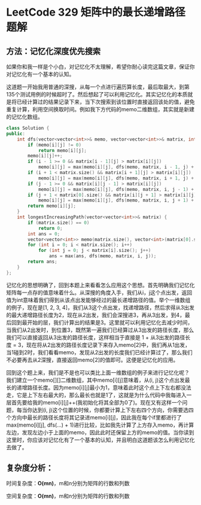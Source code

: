 # LeetCode 329 矩阵中的最长递增路径 题解

## 方法：记忆化深度优先搜索

如果你和我一样是个小白，对记忆化不太理解，希望你耐心读完这篇文章，保证你对记忆化有一个基本的认知。

这道题一开始我用普通的深搜，从每一个点进行遍历算长度，最后取最大，到第135个测试用例的时候超时了。然后想起了可以利用记忆化。其实记忆化的本质就是将已经计算过的结果记录下来，当下次搜索到该位置时直接返回该处的值，避免重复计算，利用空间换取时间。例如我下方代码的memo二维数组，其实就是新建的记忆化数组。

```c++
class Solution {
public:
    int dfs(vector<vector<int>>& memo, vector<vector<int>>& matrix, int i, int j) {
        if (memo[i][j] != 0)
            return memo[i][j];
        memo[i][j]++;
        if (i - 1 >= 0 && matrix[i - 1][j] > matrix[i][j])
            memo[i][j] = max(memo[i][j], dfs(memo, matrix, i - 1, j) + 1);
        if (i + 1 < matrix.size() && matrix[i + 1][j] > matrix[i][j])
            memo[i][j] = max(memo[i][j], dfs(memo, matrix, i + 1, j) + 1);
        if (j - 1 >= 0 && matrix[i][j - 1] > matrix[i][j])
            memo[i][j] = max(memo[i][j], dfs(memo, matrix, i, j - 1) + 1);
        if (j + 1 < matrix[0].size() && matrix[i][j + 1] > matrix[i][j])
            memo[i][j] = max(memo[i][j], dfs(memo, matrix, i, j + 1) + 1);
        return memo[i][j];
    }
    int longestIncreasingPath(vector<vector<int>>& matrix) {
        if (matrix.size() == 0)
            return 0;
        int ans = 0;
        vector<vector<int>> memo(matrix.size(), vector<int>(matrix[0].size(), 0));
        for (int i = 0; i < matrix.size(); i++)
            for (int j = 0; j < matrix[i].size(); j++)
                ans = max(ans, dfs(memo, matrix, i, j));
        return ans;
    }
};
```

记忆化的思想明确了，回到本题上来看看怎么应用这个思想。首先明确我们记忆化矩阵每一点存的值意味着什么。从深搜的角度入手，我们从i，j这个点出发，返回值为int意味着我们得到从该点出发能够经过的最长递增路径的值。举个一维数组的例子，现在是[1, 2, 3, 4]，我们从3这个点出发，找递增路径，然后求得从3出发的最大递增路径长度为2，现在从2出发，我们会深搜进3，再从3出发，到4，最后回到最开始的层，我们计算出的结果是3。这里就可以利用记忆化去减少时间，当我们从2出发时，到位置3，既然第一遍我们已经算过从3出发的路径长度，那么我们可以直接返回从3出发的路径长度，这样相当于直接是 1 + 从3出发的路径长度 = 3，现在将从2出发的路径长度记录下来存入memo[2]中，我们再从1出发，当1碰到2时，我们看看memo，发现从2出发的长度我们已经计算过了，那么我们不必要再去从2深搜，直接返回memo[2]的值即可。这便是记忆化的应用。

回到这个题上来，我们是不是也可以类比上面一维数组的例子来进行记忆化呢？
我们建立一个memo[][]二维数组，其中memo[i][j]意味着，从(i, j)这个点出发最长的递增路径长度。因为memo[i][j]最小为1，意味着此时这个点上下左右都没法走，它是上下左右最大的，那么最长也就是1了，这就是为什么代码中我每进入一层首先要给我的memo[i][j]++(我初始化将其全部为0了)。现在又有这样一个问题，每当你达到(i, j)这个位置的时候，你都要计算上下左右四个方向，你需要选四个方向中最长的路径长度将其记录进memo[i][j]，因此我在每个if里都进行了max(memo[i][j], dfs(...) + 1)进行比较，比如我先计算了上方存入memo，再计算左边，发现左边小于上面的memo，因此此时还保留上方的memo的值。当你读到这里时，你应该对记忆化有了一个基本的认知，并且明白这道题该怎么利用记忆化去做了。

## 复杂度分析：

时间复杂度：**O(mn)**，m和n分别为矩阵的行数和列数

空间复杂度：**O(mn)**，m和n分别为矩阵的行数和列数